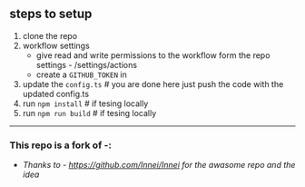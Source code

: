 ## steps to setup
1. clone the repo
2. workflow settings
    - give read and write permissions to the workflow form the repo settings - /settings/actions
    - create a `GITHUB_TOKEN` in  
3. update the `config.ts` # you are done here just push the code with the updated config.ts
4. run `npm install` # if tesing locally
5. run `npm run build` # if tesing locally

---
### This repo is a fork of -: 
- *Thanks to - https://github.com/Innei/Innei for the awasome repo and the idea*
